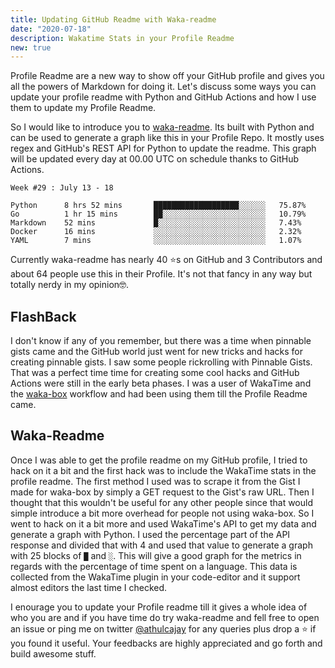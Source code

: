 ```yaml
---
title: Updating GitHub Readme with Waka-readme
date: "2020-07-18"
description: Wakatime Stats in your Profile Readme
new: true
---
```


Profile Readme are a new way to show off your GitHub profile and gives you all the powers of Markdown for doing it. Let's discuss some ways you can update your profile readme with Python and GitHub Actions and how I use them to update my Profile Readme.

So I would like to introduce you to [waka-readme](https://github.com/athul/waka-readme). Its built with Python and can be used to generate a graph like this in your Profile Repo. It mostly uses regex and GitHub's REST API for Python to update the readme. This graph will be updated every day at 00.00 UTC on schedule thanks to GitHub Actions.

```text
Week #29 : July 13 - 18

Python      8 hrs 52 mins       ███████████████████░░░░░░   75.87% 
Go          1 hr 15 mins        ██░░░░░░░░░░░░░░░░░░░░░░░   10.79% 
Markdown    52 mins             █░░░░░░░░░░░░░░░░░░░░░░░░   7.43% 
Docker      16 mins             ░░░░░░░░░░░░░░░░░░░░░░░░░   2.32% 
YAML        7 mins              ░░░░░░░░░░░░░░░░░░░░░░░░░   1.07%
```

Currently waka-readme has nearly 40 ⭐️s on GitHub and 3 Contributors and about 64 people use this in their Profile. It's not that fancy in any way but totally nerdy in my opinion🤓.

## FlashBack

I don't know if any of you remember, but there was a time when pinnable gists came and the GitHub world just went for new tricks and hacks for creating pinnable gists. I saw some people rickrolling with Pinnable Gists. That was a perfect time time for creating some cool hacks and GitHub Actions were still in the early beta phases. I was a user of WakaTime and the [waka-box](https://github.com/matchai/waka-box) workflow and had been using them till the Profile Readme came.

## Waka-Readme

Once I was able to get the profile readme on my GitHub profile, I tried to hack on it a bit and the first hack was to include the WakaTime stats in the profile readme. The first method I used was to scrape it from the Gist I made for waka-box by simply a GET request to the Gist's raw URL. Then I thought that this wouldn't be useful for any other people since that would simple introduce a bit more overhead for people not using waka-box. So I went to hack on it a bit more and used WakaTime's API to get my data and generate a graph with Python. I used the percentage part of the API response and divided that with 4 and used that value to generate a graph with 25 blocks of `█` and `░`. This will give a good graph for the metrics in regards with the percentage of time spent on a language. This data is collected from the WakaTime plugin in your code-editor and it support almost editors the last time I checked.

I enourage you to update your Profile readme till it gives a whole idea of who you are and if you have time do try waka-readme and fell free to open an issue or ping me on twitter [@athulcajay](https://twitter.com/athulcajay) for any queries plus drop a ⭐️ if you found it useful. Your feedbacks are highly appreciated and go forth and build awesome stuff.
